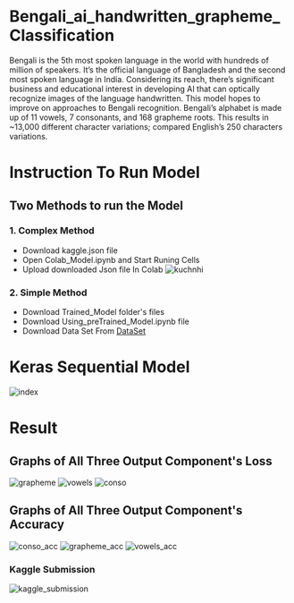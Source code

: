 # Bengali_ai_handwritten_grapheme_Classification
Bengali is the 5th most spoken language in the world with hundreds of million of speakers. It’s the official language of Bangladesh and the second most spoken language in India. Considering its reach, there’s significant business and educational interest in developing AI that can optically recognize images of the language handwritten. This model hopes to improve on approaches to Bengali recognition. Bengali’s alphabet is made up of 11 vowels, 7 consonants, and 168 grapheme roots. This results in ~13,000 different character variations; compared English’s 250 characters variations.
# **Instruction To Run Model**
## Two Methods to run the Model
### **1.  Complex Method**

- Download kaggle.json file
- Open Colab_Model.ipynb and Start Runing Cells 
- Upload downloaded Json file In Colab
![kuchnhi](https://user-images.githubusercontent.com/47919271/82045498-ce7cc680-96cc-11ea-81cd-0c043754f0b0.PNG)


### **2. Simple Method** 

- Download Trained_Model folder's files 
- Download Using_preTrained_Model.ipynb file
- Download Data Set From <a href="https://www.kaggle.com/c/bengaliai-cv19/data" target="_blank">DataSet</a>

# **Keras Sequential Model**
![index](https://user-images.githubusercontent.com/47919271/82033946-1b57a180-96bb-11ea-9abe-890e2c05fc65.png)
# **Result**
## **Graphs of All Three Output Component's Loss**
![grapheme](https://user-images.githubusercontent.com/47919271/82035795-a9cd2280-96bd-11ea-9ebe-61de0a385649.PNG)
![vowels](https://user-images.githubusercontent.com/47919271/82035802-ab96e600-96bd-11ea-8e7e-14cc287d22b7.PNG)
![conso](https://user-images.githubusercontent.com/47919271/82035803-acc81300-96bd-11ea-8e3e-51dc9100bd0b.PNG)
## **Graphs of All Three Output Component's Accuracy**
![conso_acc](https://user-images.githubusercontent.com/47919271/82035242-e5b3b800-96bc-11ea-8903-319297bbf4b7.PNG)
![grapheme_acc](https://user-images.githubusercontent.com/47919271/82035252-e77d7b80-96bc-11ea-804d-f2cf35e1e9f2.PNG)
![vowels_acc](https://user-images.githubusercontent.com/47919271/82035262-e8aea880-96bc-11ea-97fe-537eea330356.PNG)
### **Kaggle Submission**
![kaggle_submission](https://user-images.githubusercontent.com/47919271/82035501-35927f00-96bd-11ea-90f7-afd3cefbc0f3.PNG)

